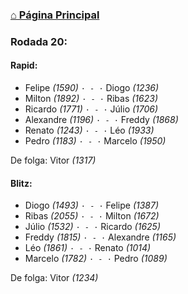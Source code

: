 ### [⌂ Página Principal](https://grupo-de-xadrez.github.io/)

### Rodada 20:

#### Rapid:

* Felipe *(1590)* `· - ·` Diogo *(1236)*  
* Milton *(1892)* `· - ·` Ribas *(1623)*  
* Ricardo *(1771)* `· - ·` Júlio *(1706)*  
* Alexandre *(1196)* `· - ·` Freddy *(1868)*  
* Renato *(1243)* `· - ·` Léo *(1933)*  
* Pedro *(1183)* `· - ·` Marcelo *(1950)*  

De folga: Vitor *(1317)*

#### Blitz:

* Diogo *(1493)* `· - ·` Felipe *(1387)*  
* Ribas *(2055)* `· - ·` Milton *(1672)*  
* Júlio *(1532)* `· - ·` Ricardo *(1625)*  
* Freddy *(1815)* `· - ·` Alexandre *(1165)*  
* Léo *(1861)* `· - ·` Renato *(1014)*  
* Marcelo *(1782)* `· - ·` Pedro *(1089)*  

De folga: Vitor *(1234)*

